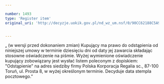 ```yaml
---

number: 1493
type: 'Register item'
original_uri: 'http://decyzje.uokik.gov.pl/nd_wz_um.nsf/0/90CC62188C5A9D95C12574CD003E124A?OpenDocument'


---
```


„ (w wersji przed dokonaniem zmian) Kupujący ma prawo do odstąpienia od niniejszej umowy w terminie dziesięciu dni od daty jej zawarcia składając stosowne oświadczenie na piśmie. Wyżej wymienione oświadczenie kupujący zobowiązany jest wysłać listem poleconym z dopiskiem: "Odstąpienie" na adres siedziby firmy Polska Korporacja Regalia sc., 87-100 Toruń, ul. Prosta 8, w wyżej określonym terminie. Decyduje data stempla pocztowego.”
